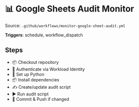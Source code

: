 # 📊 Google Sheets Audit Monitor

Source: `.github/workflows/monitor-google-sheet-audit.yml`

**Triggers**: schedule, workflow_dispatch

## Steps
- 📦 Checkout repository
- 🔐 Authenticate via Workload Identity
- 🐍 Set up Python
- 📦 Install dependencies
- ✍️ Create/update audit script
- ▶️ Run audit script
- 💾 Commit & Push if changed
